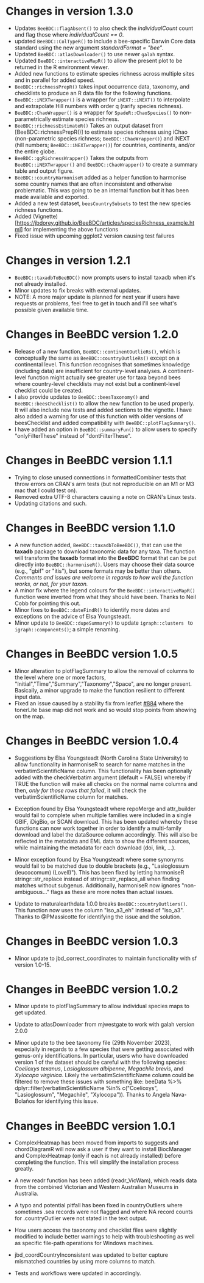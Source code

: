 # Changes in version 1.3.0
- Updates `BeeBDC::flagAbsent()` to also check the *individualCount* count and flag those where *individualCount == 0*.
- updated `BeeBDC::ColTypeR()` to include a bee-specific Darwin Core data standard using the new argument *standardFormat = "bee"*.
- Updated `BeeBDC::atlasDownloader()` to use newer `galah` syntax.
- Updated `BeeBDC::interactiveMapR()` to allow the present plot to be returned in the R environment viewer.
- Added new functions to estimate species richness across multiple sites and in parallel for added speed. 
- `BeeBDC::richnessPrepR()` takes input occurrence data, taxonomy, and checklists to produce an R data file for the following functions. 
- `BeeBDC::iNEXTwrapper()` is a wrapper for `iNEXT::iNEXT()` to interpolate and extrapolate Hill numbers with order q (rarify species richness). 
- `BeeBDC::ChaoWrapper()` is a wrapper for `SpadeR::ChaoSpecies()` to non-parametrically estimate species richness. 
- `BeeBDC::richnessEstimateR()` Takes an output dataset from [BeeBDC::richnessPrepR()] to estimate species richness using iChao (non-parametric species richness; `BeeBDC::ChaoWrapper()`) and iNEXT (hill numbers; `BeeBDC::iNEXTwrapper()`) for countries, continents, and/or the entire globe.
- `BeeBDC::ggRichnessWrapper()` Takes the outputs from `BeeBDC::iNEXTwrapper()` and `BeeBDC::ChaoWrapper()` to create a summary table and output figure.
- `BeeBDC::countryHarmoniseR` added as a helper function to harmonise some country names that are often inconsistent and otherwise problematic. This was going to be an internal function but it has been made available and exported.
- Added a new test dataset, `beesCountrySubsets` to test the new species richness functions.
- Added (Vignette)[<https://jbdorey.github.io/BeeBDC/articles/speciesRichness_example.html>] for implementing the above functions
- Fixed issue with upcoming ggplot2 version causing test failures


# Changes in version 1.2.1
- `BeeBDC::taxadbToBeeBDC()` now prompts users to install taxadb when it's not already installed. 
- Minor updates to fix breaks with external updates.
- NOTE: A more major update is planned for next year if users have requests or problems, feel free to get in touch and I'll see what's possible given available time.

# Changes in BeeBDC version 1.2.0
- Release of a new function, `BeeBDC::continentOutlieRs()`, which is conceptually the same as `BeeBDC::countryOutlieRs()` except on a continental level. This function recognises that sometimes knowledge (including data) are insufficient for country-level analyses. A continent-level function might actually see greater use for taxa beyond bees where country-level checklists may not exist but a continent-level checklist could be created.
- I also provide updates to `BeeBDC::beesTaxonomy()` and `BeeBDC::beesChecklist()` to allow the new function to be used properly. It will also include new tests and added sections to the vignette. I have also added a warning for use of this function with older versions of beesChecklist and added compatibility with `BeeBDC::plotFlagSummary()`.
- I have added an option in `BeeBDC::summaryFun()` to allow users to specify "onlyFilterThese" instead of "dontFilterThese".


# Changes in BeeBDC version 1.1.1
- Trying to close unused connections in formattedCombiner tests that throw errors on CRAN's arm tests (but not reproducible on an M1 or M3 mac that I could test on).
- Removed extra UTF-8 characters causing a note on CRAN's Linux tests.
- Updating citations and such.

# Changes in BeeBDC version 1.1.0 
- A new function added, `BeeBDC::taxadbToBeeBDC()`, that can use the **taxadb** package to download taxonomic data for any taxa. The function will transform the **taxadb** format into the **BeeBDC** format that can be put directly into `BeeBDC::harmoniseR()`. Users may choose their data source (e.g., "gbif" or "itis"), but some formats may be better than others. *Comments and issues are welcome in regards to how well the function works, or not, for your taxon.*
- A minor fix where the legend colours for the `BeeBDC::interactiveMapR()` function were inverted from what they should have been. Thanks to Neil Cobb for pointing this out.
- Minor fixes to `BeeBDC::dateFindR()` to identify more dates and exceptions on the advice of Elsa Youngsteadt.
- Minor update to `BeeBDC::dupeSummary()` to update `igraph::clusters ` to `igraph::components()`; a simple renaming.


# Changes in BeeBDC version 1.0.5 

- Minor alteration to plotFlagSummary to allow the removal of columns to the level where one or more  factors, "Initial","Time","Summary","Taxonomy","Space", are no longer present. Basically, a minor upgrade to make the function resilient to different input data. 
- Fixed an issue caused by a stability fix from leaflet [#884](https://github.com/rstudio/leaflet/pull/884) where the tonerLite base map did not work and so would stop points from showing on the map.


# Changes in BeeBDC version 1.0.4

- Suggestions by Elsa Youngsteadt (North Carolina State University) to allow functionality in harmoniseR to search for name matches in the verbatimScientificName column. This functionality has been optionally added with the checkVerbatim argument (default = FALSE) whereby if TRUE the function will make all checks on the normal name columns and then, *only for those rows that failed*, it will check the verbatimScientificName column for matches. 

- Exception found by Elsa Youngsteadt where repoMerge and attr_builder would fail to complete when multiple families were included in a single GBIF, iDigBio, or SCAN download. This has been updated whereby these functions can now work together in order to identify a multi-family download and label the dataSource column accordingly. This will also be reflected in the metadata and EML data to show the different sources, while maintaining the metadata for each download (doi, link, ...).

- Minor exception found by Elsa Youngsteadt where some synonyms would fail to be matched due to double brackets (e.g., "Lasioglossum (leucocomum) (Lovell)"). This has been fixed by letting harmoniseR stringr::str_replace instead of stringr::str_replace_all when finding matches without subgenus. Additionally, harmoniseR now ignores "non-ambiguous..." flags as these are more notes than actual issues.

- Update to rnaturalearthdata 1.0.0 breaks `BeeBDC::countryOutliers()`. This function now uses the column "iso_a3_eh" instead of "iso_a3". Thanks to @PMassicotte for identifying the issue and the solution.


# Changes in BeeBDC version 1.0.3

- Minor update to jbd_correct_coordinates to maintain functionality with sf version 1.0-15.


# Changes in BeeBDC version 1.0.2

- Minor update to plotFlagSummary to allow individual species maps to get updated.

- Update to atlasDownloader from mjwestgate to work with galah version 2.0.0

- Minor update to the bee taxonomy file (29th November 2023), especially in regards to a few species that were getting associated with genus-only identifications. In particular, users who have downloaded version 1 of the dataset should be careful with the following species: *Coelioxys texanus*, *Lasioglossum albipenne*, *Megachile brevis*, and *Xylocopa virginica*. Likely the verbatimScientificName column could be filtered to remove these issues with something like:
beeData %>% dplyr::filter(verbatimScientificName %in% c("Coelioxys", "Lasioglossum", "Megachile", "Xylocopa")). Thanks to Angela Nava-Bolaños for identifying this issue.


# Changes in BeeBDC version 1.0.1

- ComplexHeatmap has been moved from imports to suggests and chordDiagramR will now ask a user if they want to install BiocManager and ComplexHeatmap (only if each is not already installed) before completing the function. This will simplify the installation process greatly. 

- A new readr function has been added (readr_VicWam), which reads data from the combined Victorian and Western Australian Museums in Australia.

- A typo and potential pitfall has been fixed in countryOutliers where sometimes .sea records were not flagged and where NA record counts for .countryOutlier were not stated in the text output.

- How users access the taxonomy and checklist files were slightly modified to include better warnings to help with troubleshooting as well as specific file-path operations for Windows machines.

- jbd_coordCountryInconsistent was updated to better capture mismatched countries by using more columns to match.

- Tests and workflows were updated in accordingly.


